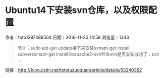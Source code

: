 # Ubuntu14下安装svn仓库，以及权限配置
作者：toto1297488504
日期：2016-11-20 14:59
浏览量：1343
> 简介：sudo apt-get update接下来安装svnapt-get install subversionapt-get install libapache2-svn检查svn是否安装成功了：svn ...

 链接：http://blog.csdn.net/tototuzuoquan/article/details/53240352
